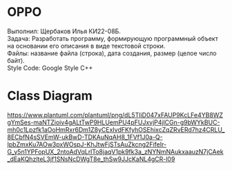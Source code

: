 # OPPO
Выполнил: Щербаков Илья КИ22-08Б.  
Задача: Разработать программу, формирующую программный объект на основании его описания в виде текстовой строки.  
Файлы: название файла (строка), дата создания, размер (целое число байт).  
Style Code: Google Style C++
# Class Diagram
https://www.plantuml.com/plantuml/png/dL5TIiD047xFAUP9KcLFe4YB8WZgYmSes-maNTZioiv4gALtTwP9HLUemPU4pFUJxvjP4jlCGn-g9bWYkBUC-mh0c1Lpzfk1aOoHmRxr6Dm1Z8yCExIvdFKfyhOSEhixcZqZRvERd7hz4CRLU_8ECbfN4sSVEmW-ukBwD-TDKAuNqAH8_1FVf1J0a-Q-IpbZmxKu7AOw3pxWOspJ-KhJtwFjSTsAuZkcng2FifeIr-G_y5n1YPFopUX_2ntoAdVqLrlTo8jaqV1pk9fk3a_zNYNmNAukxaauzN7jCAek_dEaKQhzlteL3jf1SNsNcDWgT8e_thSw9JJcKaNL4gCR-l09
